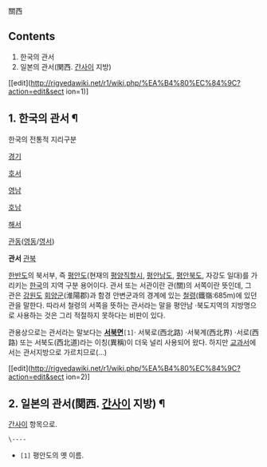 關西

## Contents

    

1. 한국의 관서 
2. 일본의 관서(関西. [간사이](%EA%B0%84%EC%82%AC%EC%9D%B4.md) 지방) 

[[edit](http://rigvedawiki.net/r1/wiki.php/%EA%B4%80%EC%84%9C?action=edit&sect
ion=1)]

## 1. 한국의 관서 ¶

한국의 전통적 지리구분

[경기](%EA%B2%BD%EA%B8%B0%EB%8F%84.md)

[호서](%EC%B6%A9%EC%B2%AD%EB%8F%84.md)

[영남](%EA%B2%BD%EC%83%81%EB%8F%84.md)

[호남](%EC%A0%84%EB%9D%BC%EB%8F%84.md)

[해서](%ED%99%A9%ED%95%B4%EB%8F%84.md)

[관동](%EA%B4%80%EB%8F%99.md)([영동](%EC%98%81%EB%8F%99.md)/[영서](%EC%98%81%EC%84%9C.md))

**관서**
[관북](%ED%95%A8%EA%B2%BD%EB%8F%84.md)

  
[한반도](%ED%95%9C%EB%B0%98%EB%8F%84.md)의 북서부, 즉
[평안도](%ED%8F%89%EC%95%88%EB%8F%84.md)(현재의
[평양직할시](%ED%8F%89%EC%96%91%EC%A7%81%ED%95%A0%EC%8B%9C.md),
[평안남도](%ED%8F%89%EC%95%88%EB%82%A8%EB%8F%84.md),
[평안북도](%ED%8F%89%EC%95%88%EB%B6%81%EB%8F%84.md), 자강도 일대)를 가리키는
[한국](%ED%95%9C%EA%B5%AD.md)의 지역 구분 용어이다. 관서 또는 서관이란 관(關)의 서쪽이란 뜻인데, 그 관은
[강원도](%EA%B0%95%EC%9B%90%EB%8F%84.md)
[회양군](%ED%9A%8C%EC%96%91%EA%B5%B0.md)(淮陽郡)과 함경 안변군과의 경계에 있는
[철령](%EC%B2%A0%EB%A0%B9.md)(鐵嶺:685m)에 있던 관을 말한다. 따라서 철령의 서쪽을 뜻하는 관서라는 말을
평안남 ·북도지역의 지방명으로 사용하는 것은 그리 적절하지 못하다는 비판이 있다.

  

관용상으로는 관서라는 말보다는 **[서북면](%EC%84%9C%EB%B6%81%EB%A9%B4.md)**`[1]`· 서북로(西北路)
·서북계(西北界) ·서로(西路) 또는 서북도(西北道)라는 이칭(異稱)이 더욱 널리 사용되어 왔다. 하지만
[교과서](%EA%B5%90%EA%B3%BC%EC%84%9C.md)에서는 관서지방으로 가르치므로(...)

  

[[edit](http://rigvedawiki.net/r1/wiki.php/%EA%B4%80%EC%84%9C?action=edit&sect
ion=2)]

## 2. 일본의 관서(関西. [간사이](%EA%B0%84%EC%82%AC%EC%9D%B4.md) 지방) ¶

[간사이](%EA%B0%84%EC%82%AC%EC%9D%B4.md) 항목으로.

`\----`

  * `[1]` 평안도의 옛 이름.

